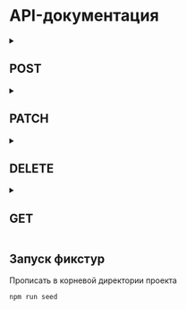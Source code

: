 # API-документация

<details>
  <summary><h2>POST</h2></summary>

<details>
<summary>
  <h3><code>/user/signUp</code> - регистрация (создание) нового пользователя.</h3>
</summary>
  Тело запроса должно содержать поля в формате JSON:
  <ul>
    <li><b><code>phone</code></b></li>
    <li><b><code>role</code></b></li>
    <li><b><code>displayName</code></b></li>
    <li><b><code>password</code></b></li>
  </ul>
   
   Возвращаемый ответ
   <code>
     {
        "success": true,
        "payload": {
            "phone": "7777777771",
            "role": "customer",
            "displayName": "Johathan Littel",
            "identifyingNumber": null,
            "status": "ACTIVE",
            "email": null,
            "avatar": null,
            "avgRating": null,
            "ratingCount": null,
            "lastPostition": null,
            "id": 18,
            "accessToken": "eyJhbGciOiJIUzI1NiIsInR5cCI6IkpXVCJ9.eyJwaG9uZSI6Ijc3Nzc3Nzc3NzEiLCJyb2xlIjoicGVyZm9ybWVyIiwiYmlydGhkYXkiOiIyMDA0LTA0LTEwVDA0OjAwOjAwLjAwMFoiLCJkaXNwbGF5TmFtZSI6ItCY0LLQsNC9MmFzZ2FzZmFzYXNmIiwiaWRlbnRpZnlpbmdOdW1iZXIiOm51bGwsInN0YXR1cyI6IkFXQUlUSU5HIiwiZW1haWwiOm51bGwsImF2YXRhciI6bnVsbCwiYXZnUmF0aW5nIjpudWxsLCJyYXRpbmdDb3VudCI6bnVsbCwibGFzdFBvc3RpdGlvbiI6bnVsbCwiaWQiOjE4LCJpYXQiOjE3MDI1Nzc1MDksImV4cCI6MTcwMjY2MzkwOX0.VtPO3zEf_hL4_eiK2dFwrjsXvMRgrATede7mASnFtGQ",
            "refreshToken": "eyJhbGciOiJIUzI1NiIsInR5cCI6IkpXVCJ9.eyJwaG9uZSI6Ijc3Nzc3Nzc3NzEiLCJyb2xlIjoicGVyZm9ybWVyIiwiYmlydGhkYXkiOiIyMDA0LTA0LTEwVDA0OjAwOjAwLjAwMFoiLCJkaXNwbGF5TmFtZSI6ItCY0LLQsNC9MmFzZ2FzZmFzYXNmIiwiaWRlbnRpZnlpbmdOdW1iZXIiOm51bGwsInN0YXR1cyI6IkFXQUlUSU5HIiwiZW1haWwiOm51bGwsImF2YXRhciI6bnVsbCwiYXZnUmF0aW5nIjpudWxsLCJyYXRpbmdDb3VudCI6bnVsbCwibGFzdFBvc3RpdGlvbiI6bnVsbCwiaWQiOjE4LCJpYXQiOjE3MDI1Nzc1MDksImV4cCI6MTcwNTE2OTUwOX0.lNhoA_pPi7zY2NRGinzSGST3ezDo6HHGT6Ty8r50zQA"
        }
    }
   </code>
   Если в качестве роли был выбран **performer**, то в теле запроса будет необходимо также отправить поле **birthday** и тогда ответ будет следующим
   <code>
     {
        "success": true,
        "payload": {
            "phone": "7777777771",
            "role": "performer",
            "birthday": "2004-04-10T04:00:00.000Z",
            "displayName": "Johathan Littel",
            "identifyingNumber": null,
            "status": "AWAITING",
            "email": null,
            "avatar": null,
            "avgRating": null,
            "ratingCount": null,
            "lastPostition": null,
            "id": 18,
            "accessToken": "eyJhbGciOiJIUzI1NiIsInR5cCI6IkpXVCJ9.eyJwaG9uZSI6Ijc3Nzc3Nzc3NzEiLCJyb2xlIjoicGVyZm9ybWVyIiwiYmlydGhkYXkiOiIyMDA0LTA0LTEwVDA0OjAwOjAwLjAwMFoiLCJkaXNwbGF5TmFtZSI6ItCY0LLQsNC9MmFzZ2FzZmFzYXNmIiwiaWRlbnRpZnlpbmdOdW1iZXIiOm51bGwsInN0YXR1cyI6IkFXQUlUSU5HIiwiZW1haWwiOm51bGwsImF2YXRhciI6bnVsbCwiYXZnUmF0aW5nIjpudWxsLCJyYXRpbmdDb3VudCI6bnVsbCwibGFzdFBvc3RpdGlvbiI6bnVsbCwiaWQiOjE4LCJpYXQiOjE3MDI1Nzc1MDksImV4cCI6MTcwMjY2MzkwOX0.VtPO3zEf_hL4_eiK2dFwrjsXvMRgrATede7mASnFtGQ",
            "refreshToken": "eyJhbGciOiJIUzI1NiIsInR5cCI6IkpXVCJ9.eyJwaG9uZSI6Ijc3Nzc3Nzc3NzEiLCJyb2xlIjoicGVyZm9ybWVyIiwiYmlydGhkYXkiOiIyMDA0LTA0LTEwVDA0OjAwOjAwLjAwMFoiLCJkaXNwbGF5TmFtZSI6ItCY0LLQsNC9MmFzZ2FzZmFzYXNmIiwiaWRlbnRpZnlpbmdOdW1iZXIiOm51bGwsInN0YXR1cyI6IkFXQUlUSU5HIiwiZW1haWwiOm51bGwsImF2YXRhciI6bnVsbCwiYXZnUmF0aW5nIjpudWxsLCJyYXRpbmdDb3VudCI6bnVsbCwibGFzdFBvc3RpdGlvbiI6bnVsbCwiaWQiOjE4LCJpYXQiOjE3MDI1Nzc1MDksImV4cCI6MTcwNTE2OTUwOX0.lNhoA_pPi7zY2NRGinzSGST3ezDo6HHGT6Ty8r50zQA"
        }
    }
   </code>
   Обратите внимание, что статус у пользователя **AWAITING**, что означает, что менеджеру нужно будет сначала проверить, что указанный возраст соответствует действительности, прежде чем переводить его в статус **ACTIVE**.
</details>

<details>
  <summary><h3><code>/user/signIn</code> - логин пользователя</h3></summary>
    
    Тело запроса должно содержать поля в формате JSON:
   <ul>
    <li><b><code>phone</code></b></li>
    <li><b><code>password</code></b></li>
   </ul>
     
  Возвращаемый ответ
   <code>
     {
        "success": true,
        "message": "You logged in",
        "payload": {
            "id": 3,
            "displayName": "Johathan Littel",
            "phone": "7973458315",
            "email": null,
            "avatar": null,
            "birthday": null,
            "role": "manager",
            "avgRating": null,
            "ratingCount": null,
            "lastPostition": null,
            "identifyingNumber": null,
            "status": "ACTIVE",
            "accessToken": "eyJhbGciOiJIUzI1NiIsInR5cCI6IkpXVCJ9.eyJpZCI6MywiZGlzcGxheU5hbWUiOiJKb2hhdGhhbiBMaXR0ZWwiLCJwaG9uZSI6Ijc5NzM0NTgzMTUiLCJlbWFpbCI6bnVsbCwiYXZhdGFyIjpudWxsLCJiaXJ0aGRheSI6bnVsbCwicm9sZSI6Im1hbmFnZXIiLCJhdmdSYXRpbmciOm51bGwsInJhdGluZ0NvdW50IjpudWxsLCJsYXN0UG9zdGl0aW9uIjpudWxsLCJpZGVudGlmeWluZ051bWJlciI6bnVsbCwic3RhdHVzIjoiQUNUSVZFIiwiaWF0IjoxNzAyNTc3NDAwLCJleHAiOjE3MDI2NjM4MDB9.dExJ6FNSGj-5cTBYcevohjlQo3vNFlXIGqRCwecDIec",
            "refreshToken": "eyJhbGciOiJIUzI1NiIsInR5cCI6IkpXVCJ9.eyJpZCI6MywiZGlzcGxheU5hbWUiOiJKb2hhdGhhbiBMaXR0ZWwiLCJwaG9uZSI6Ijc5NzM0NTgzMTUiLCJlbWFpbCI6bnVsbCwiYXZhdGFyIjpudWxsLCJiaXJ0aGRheSI6bnVsbCwicm9sZSI6Im1hbmFnZXIiLCJhdmdSYXRpbmciOm51bGwsInJhdGluZ0NvdW50IjpudWxsLCJsYXN0UG9zdGl0aW9uIjpudWxsLCJpZGVudGlmeWluZ051bWJlciI6bnVsbCwic3RhdHVzIjoiQUNUSVZFIiwiaWF0IjoxNzAyNTc3NDAwLCJleHAiOjE3MDUxNjk0MDB9.3nR5jAB_oKqv8v6IxpO4Nnb_RNZ2CErQdco6l6H4DtY"
        }
    }
   </code>
   Если в БД будет найдено несколько записей с одним и тем же телефоном, но разными ролями, то ответ придет со списком пользователей, одного из которых нужно будет выбрать, используя запрос <b><code>/user/signInWithRole</code></b>
   <code>
     {
        "success": true,
        "message": "Choose your role",
        "payload": {
            "0": {
                "id": 6,
                "displayName": "Alfredo Reichert",
                "phone": "7107296254",
                "email": null,
                "avatar": null,
                "birthday": null,
                "role": "customer",
                "avgRating": null,
                "ratingCount": null,
                "lastPostition": null,
                "identifyingNumber": null,
                "status": "ACTIVE"
            },
            "1": {
                "id": 2,
                "displayName": "Alfredo Reichert",
                "phone": "7107296254",
                "email": "user@example.com",
                "avatar": null,
                "birthday": null,
                "role": "manager",
                "avgRating": null,
                "ratingCount": null,
                "lastPostition": null,
                "identifyingNumber": null,
                "status": "ACTIVE"
            },
            "2": {
                "id": 11,
                "displayName": "Alfredo Reichert",
                "phone": "7107296254",
                "email": null,
                "avatar": null,
                "birthday": null,
                "role": "performer",
                "avgRating": null,
                "ratingCount": null,
                "lastPostition": null,
                "identifyingNumber": null,
                "status": "ACTIVE"
            }
        }
     }
   </code>
</details>

<details>
  <summary><h3><code>/user/signInWithRole</code> - выбор роли под которым будет происходить логин пользователя, если он имеет несколько ролей, которые ему вернул сервер в ответ на <b><code>/user/signIn</code></b></h3></summary>

  Тело запроса должно содержать поля в формате JSON:
   <ul>
      <li><b><code>phone</code></b></li>
      <li><b><code>password</code></b></li>
      <li><b><code>role</code></b></li>
   </ul>
    
  Как и в случае c <b><code>/user/signIn</code></b>, при котором у пользователя в БД находится только одна роль придет ответ:
  ```
    {
        "success": true,
        "message": "You logged in",
        "payload": {
            "id": 2,
            "displayName": "Alfredo Reichert",
            "phone": "7107296254",
            "email": "user@example.com",
            "avatar": null,
            "birthday": null,
            "role": "manager",
            "avgRating": null,
            "ratingCount": null,
            "lastPostition": null,
            "identifyingNumber": null,
            "status": "ACTIVE",
            "accessToken": "eyJhbGciOiJIUzI1NiIsInR5cCI6IkpXVCJ9.eyJpZCI6MiwiZGlzcGxheU5hbWUiOiJBbGZyZWRvIFJlaWNoZXJ0IiwicGhvbmUiOiI3MTA3Mjk2MjU0IiwiZW1haWwiOiJ1c2VyQGV4YW1wbGUuY29tIiwiYXZhdGFyIjpudWxsLCJiaXJ0aGRheSI6bnVsbCwicm9sZSI6Im1hbmFnZXIiLCJhdmdSYXRpbmciOm51bGwsInJhdGluZ0NvdW50IjpudWxsLCJsYXN0UG9zdGl0aW9uIjpudWxsLCJpZGVudGlmeWluZ051bWJlciI6bnVsbCwic3RhdHVzIjoiQUNUSVZFIiwiaWF0IjoxNzAyNTc5NTAxLCJleHAiOjE3MDI2NjU5MDF9.pj-aK-xIEjmJg044HVd-_hdlvlIF9IHzVJFOB2nKgYo",
            "refreshToken": "eyJhbGciOiJIUzI1NiIsInR5cCI6IkpXVCJ9.eyJpZCI6MiwiZGlzcGxheU5hbWUiOiJBbGZyZWRvIFJlaWNoZXJ0IiwicGhvbmUiOiI3MTA3Mjk2MjU0IiwiZW1haWwiOiJ1c2VyQGV4YW1wbGUuY29tIiwiYXZhdGFyIjpudWxsLCJiaXJ0aGRheSI6bnVsbCwicm9sZSI6Im1hbmFnZXIiLCJhdmdSYXRpbmciOm51bGwsInJhdGluZ0NvdW50IjpudWxsLCJsYXN0UG9zdGl0aW9uIjpudWxsLCJpZGVudGlmeWluZ051bWJlciI6bnVsbCwic3RhdHVzIjoiQUNUSVZFIiwiaWF0IjoxNzAyNTc5NTAxLCJleHAiOjE3MDUxNzE1MDF9.Qi1s2PzZ52amosmgdqB_VH3sBidSKvqqmPyFTUb-BAs"
        }
    }
  ```
</details>

<details>
  <summary><h3><code>/user/signOut</code>  - разлогин пользователя</h3></summary>

  Возвращаемый ответ
  ```
  {
      success: true,
      message: 'You logged out'
  }
  ```
</details>

<details>
  <summary><h3><code>/user/addUser</code>  - добавление(создание) нового пользователя, права на использование данного роута есть только у администратора и менеджеров.</h3></summary>
  
Тело запроса должно содержать поля в формате JSON:
<ul>
   <li><b><code>phone</code></b></li>
   <li><b><code>role</code></b></li>
   <li><b><code>displayName</code></b></li>
   <li><b><code>birthday</code></b> (необязательное поле)</li>
   <li><b><code>identifyingNumber</code></b> (необязательное поле)</li>
</ul>

  Возвращаемый ответ
  ```
  {
      "success": true,
      "payload": {
          "phone": "7049454715",
          "displayName": "Test Testovich",
          "role": "customer",
          "birthday": null,
          "identifyingNumber": null,
          "email": null,
          "avatar": null,
          "avgRating": null,
          "ratingCount": null,
          "lastPosition": null,
          "id": 35,
          "status": "ACTIVE"
      }
  }
  ```
</details>

<details>
  <summary><h3><code>/order</code> - создает заказ.</h3>

  Тело запроса должно содержать поля в формате JSON:
  <ul>
   <li><b><code>customerId</code></b></li>
   <li><b><code>serviceId</code></b></li>
   <li><b><code>orderData</code></b></li>
   <li><b><code>address</code></b></li>
   <li><b><code>performersQuantity</code></b></li>
   <li><b><code>lat</code></b></li>
   <li><b><code>lng</code></b></li>
   <li><b><code>description</code></b></li>
   <li><b><code>managerId</code></b> (необязательное поле), на случай, если мы сразу хотим назначить менеджера</li>
   <li><b><code>phone</code></b> (необязательное поле), на случай если мы сразу создаем нового клиента</li>
   <li><b><code>displayName</code></b> (необязательное поле), на случай если мы сразу создаем нового клиента</li>
  </ul>

Возвращаемый ответ
```
{
    "address": "2222 тг, Аксай-2, дом 10, кв. 35",
    "customerId": 7,
    "serviceId": 1,
    "orderData": "2024-02-01T16:00:00.000Z",
    "performersQuantity": 5,
    "lat": 59,
    "lng": 45,
    "managerId": 5,
    "status": "SEARCHING",
    "description": "Некоторое описание заказа",
    "timeWorked": null,
    "income": null,
    "performerPayment": null,
    "tax": null,
    "profit": null,
    "managerCommentary": null,
    "id": 103,
    "createdAt": "2024-01-09T20:56:27.000Z"
}
```
</details>

<details>
  <summary><h3><code>/response</code> - создает отклик на заказ.</h3></summary>

  Запрос доступен для пользователей с ролью admin, manager и performer.

  Успешно отработает только если заказ находится в статусе **SEARCHING**. Для админа и менеджера отработает еще и в случае статуса "ON_MANAGER".

  Тело запроса должно содержать поля в формате JSON:

  <ul>
      <li><b><code>orderId</code></b></li>
      <li><b><code>performerId</code></b></li>
  </ul>

  Возвращаемый ответ
  ```
  {
      "orderId": 1,
      "performerId": 24,
      "status": "WAITING",
      "start": null,
      "end": null,
      "performerRating": null,
      "customerRating": null,
      "id": 188
  }
  ```
</details>
</details>

<details>
    <summary><h2>PATCH</h2></summary>
    <details>
        <summary><h3><code>/order/:id/edit</code> - редактирует заказ с указанным ID.</h3></summary>

  Тело запроса может содержать все те же поля что и при создании заказа кроме ID клиента, а также полей, формирующих нового клиента, т.е. <b>phone</b> и <b>displayName</b>.
   Возвращаемый ответ
      ```
      {
          "success": true,
          "message": "order successfully updated"
      }
      ```
      Измененный заказ не возвращается целиком, т.к. вы и сами знаете каким изменениям вы его подвергли со стороны фронта.

      На бэке же после обновления данных пришлось бы писать дополнительный запрос на получение обновленного заказа, что уже может сказаться на производительности. 
  </details>

  <details>
    <summary><h3><code>/response/:id/notifyArrival</code> - уведомление о прибытии исполнителя.</h3></summary>

  Запрос доступен для пользователей с ролью admin, manager и performer.

  По ID отклика устанавливает его статус в <b>AWAITING_CONFIRMATION_ARRIVAL</b>, т.е. уведомляет о прибытии исполнителя по адресу заказа.

  При успешном ответе нужно проставить вручную этот же статус для отлика со стороны фронта. Опять таки, не возвращаю весь отклик, чтобы не плодить запросы.

  Возвращаемый ответ
  ```
  {
      "success": true,
      "message": "Arrival notification sent."
  }
  ```
  </details>

  <details>
       <summary><h3><code>/response/:id/confirmArrival</code> - подтверждение факта прибытия исполнителя.</h3></summary>
  
  Запрос, доступен для пользователей с ролью admin, manager и customer.

  По ID отклика устанавливает его статус в <b>IN_PROGRESS</b>, параллельно проверяя статусы остальных участников, и если все остальные тоже имеют статус <b>IN_PROGRESS</b> записывает всем текущее время в поле <b>start</b>, а заказу присваивает статус <b>IN_PROGRESS</b>, знаменуя тем самым начало работ.

  Успешно отработает только в случае, если предыдущий статус был <b>AWAITING_CONFIRMATION_ARRIVAL</b>.

  При успешном ответе может вернуться два варианта ответа, в одном из них будет присутсвовать поле start, если оно есть - значит заказ был запущен в исполнение.

  Возвращаемый ответ
  ```
  {
      "success": true,
      "start": "2024-01-21T00:13:13.204Z"
      "message": "Arrival confirmed, the start of work has been recorded."
  }
  ```
  </details>


  <details>
      <summary><h3><code>/order/:id/confirmArrivalForAll</code> - подтверждение о прибытии всех исполнителей заказа.</h3></summary>

  Запрос доступен для пользователей с ролью admin, manager и customer.

  По ID заказа устанавливает статус откликов, у которых текущий статус <b>AWAITING_CONFIRM_ARRIVAL</b> в значение <b>IN_PROGRESS</b>.

  Если в ходе выполнения запроса становится ясно, что в результате все отклики будут иметь статус <b>IN_PROGRESS</b> записывает всем поле <b>start</b> и ставит статус заказа в <b>IN_PROGRESS</b>.

  Успешно отработает только в случае, если предыдущий статус заказа был <b>WAITING</b> или <b>ON_MANAGER</b>, а среди откликов был хотя бы один со статусом <b>AWAITING_CONFIRMATION_ARRIVAL</b>.

  При успешном ответе может вернуться два варианта ответа, в одном из них будет присутсвовать поле <b>start</b>, если оно есть - значит заказ был запущен в исполнение.

  Возвращаемый ответ
  ```
  {
      "success": true,
      "start": "2024-01-21T00:13:13.204Z"
      "message": "Arrival confirmed, the start of work has been recorded."
  }
  ```
  </details>

  <details>
      <summary><h3><code>/order/:id/start</code> - подтверждение о прибытии всех исполнителей заказа.</h3></summary>

  Единственное отличие от <b><code>/order/:id/confirmArrivalForAll</code></b> в том, что во-первых данный запрос доступен только для менеджера, а во вторых при смене статуса откликов будет сразу записывать start, а заказ ставится в <b>IN_PROGRESS</b>, не ожидая уведомления о прибытии от остальных исполнителей, что приведет к тому, что у разных откликов будет записано разное время старта работ.

  Возвращаемый ответ
  ```
  {
      "success": true,
      "start": "2024-01-21T00:13:13.204Z"
      "message": "Arrival confirmed, the start of work has been recorded."
  }
  ```
  </details>

  <details>
      <summary><h3><code>/response/:id/notifyCompletion</code> - уведомление о завершении работ исполнителем.</h3></summary>

  Запрос доступен для пользователей с ролью admin, manager и performer. По ID отклика устанавливает его статус в **AWAITING_CONFIRMATION_COMPLETION**, т.е. уведомляет обокончании работ исполнителем.

  При успешном ответе нужно проставить вручную этот же статус для отлика со стороны фронта. Опять таки, не возвращаю весь отклик, чтобы не плодить запросы.

  Возвращаемый ответ
  ```
  {
      "success": true,
      "message": "Completion notification sent."
  }
  ```
  </details>

  <details>
      <summary><h3><code>/response/:id/confirmCompletion</code> - подтверждение факта завершения работ исполнителем.</h3></summary>

  Запрос, доступен для пользователей с ролью admin, manager и customer.

  По ID отклика устанавливает его статус в <b>DONE</b>, параллельно проверяя статусы остальных участников, и если все остальные тоже имеют статус <b>DONE</b> записывает всем текущее время в поле <b>end</b>, а заказу присваивает статус <b>REQUIRES_PAYMENT</b>, знаменуя тем самым окончание работ.

  Успешно отработает только в случае, если предыдущий статус был <b>AWAITING_CONFIRMATION_СOMPLETION</b>.

  При успешном ответе может вернуться два варианта ответа, в одном из них будет присутсвовать поле <b>end</b>, если оно есть - значит исполнение заказа было завершено, а он сам переведен в статус ожидания оплаты.

  Возвращаемый ответ
  ```
  {
      "success": true,
      "end": "2024-01-21T00:40:23.532Z"
      "message": "Completion confirmed, end of work has been recorded."
  }
  ```
  </details>

  <details>
      <summary><h3><code>/order/:id/confirmCompletionForAll</code> - подтверждение о завершении работ всех исполнителей.</h3></summary>

  Запрос доступен для пользователей с ролью admin, manager и customer. Предназначен, в первую очередь, для клиентов, т.к. они могут подтверждать окончание работ исполнителей только когда они все уже уведомили о завершении.

  По ID заказа устанавливает статус его откликов в <b>DONE</b>, а текущее время записывается в поле <b>end</b> сразу для всех исполнителей.

  Также устанавливает статус самого заказа в <b>REQUIRES_PAYMENT</b>.

  Успешно отработает только в случае, если предыдущий статус заказа был <b>IN_PROGRESS</b>, а у всех откликов был статус **AWAITING_CONFIRMATION_COMPLETION**.

  Возвращаемый ответ
  ```
  {
      "success": true,
      "end": "2024-01-21T00:40:23.532Z"
      "message": "Completions confirmed, end of work has been recorded."
  }
  ```
  </details>

  <details>
      <summary><h3><code>/order/:id/end</code> - подтверждение о завершении работ всех исполнителей.</h3></summary>

  Единственное отличие от <b><code>/order/:id/confirmCompletionForAll</code></b> в том, что во-первых данный запрос доступен только для менеджера, а во вторых при смене статуса откликов будет сразу записывать <b>end</b>, а заказ ставится в <b>REQUIRES_PAYMENT</b>, не ожидая уведомления об окончании работ от остальных исполнителей, <b>end</b> запиывается также тем, у кого статус стоит <b>IN_PROGRESS</b>.

  Возвращаемый ответ
  ```
  {
      "success": true,
      "end": "2024-01-21T00:13:13.204Z"
      "message": "Arrival confirmed, the start of work has been recorded."
  }
  ```
  </details>


  <details>
      <summary><h3><code>/response/:id/block</code> - блокировка исполнителя в заказе.</summary>

  Запрос доступен только для пользователей с ролью admin и manager. По ID отклика ставит его статус в значение **BANNED**, тем самым навсегда исключая возможность повторного отклика со стороны исполнителя на данный заказ.

  Если запрос был вызван во время статуса отклика <b>IN_PROGRESS</b>, то в поле end записывается время окончания работ.

  Возвращаемый ответ
  ```
  {
      "success": true,
      "message": "The performer is suspended from participating in the order."
  }
  ```
  </details>

  <details>
      <summary><h3><code>/order/:id/close</code> - закрытие заказа.</summary>

  Запрос доступен только для пользователей с ролью admin и manager. По ID заказа ставит его статус в значение <b>DONE</b>.

  Успешно отработает только в том случае, если предыдущий статус был в значении <b>REQUIRES_PAYMENT</b>;

  Возвращаемый ответ
  ```
  {
      "success": true,
      "message": "The order is closed."
  }
  ```
  </details>

  <details>
      <summary><h3><code>/order/:id/cancel</code> - отмена заказа.</h3></summary>

  Запрос доступен для пользователей с ролью admin, manager и customer. По ID заказа ставит его статус в значение **CANCELED**.

  Успешно отработает только в том случае, если до начала заказа осталось больше часа;

  Возвращаемый ответ
  ```
  {
      "success": true,
      "message": "The order is canceled."
  }
  ```
  </details>
</details>

<details>
  <summary><h2>DELETE</h2></summary>
  <details>
      <summary><h3><code>/response/:id</code> - отмена отклика.</h3></summary>

  Запрос доступен для пользователей с ролью admin, manager и performer. Предназначен, в первую очередь для исполнителей, чтобы они имели возможность отменить свое участие в заказе.

  Полностью удаляет отклик из базы данных. Успешно отработает только в том случае, если до начала заказа осталось больше часа;

  Возвращаемый ответ
  ```
  {
      "success": true,
      "message": "The response has been successfully deleted."
  }
  ```
  </details>
</details>


<details>
  <summary><h2>GET</h2></summary>
  <details>
      <summary><h3><code>/user</code> - возвращает список пользователей.</h3></summary>

  Доступно только для авторизованного пользователя с ролью admin или manager.

  Доступные на данный момент query-параметры:
  <ul>
      <li><b><code>displayName</code></b> - ведет поиск по указанной части имени, например ```/user?displayName=leonardo jakubowski``` или даже ```/user?displayName=rdo jak```,</li>
      <li><b><code>phone</code></b> - ведет поиск по указанной части телефона, например ```/user?phone=7103895429``` или ```/user?phone=389```,</li>
      <li><b><code>email</code></b> - ведет поиск по указанной части Email, например ```/user?email=user@example.com``` или ```/user?email=example```,</li>
      <li><b><code>identifyingNumber</code></b> - ведет поиск по указанной части БИН/ИИН, например ```/user?identifyingNumber=760724300757``` или ```/user?identifyingNumber=72430```,</li>
      <li><b><code>role</code></b> - фильтрует список по роли пользователя, например ```/user?role=manager``` или ```/user?role=customer```,</li>
      <li><b><code>status</code></b> - фильтрует список по статусу пользователя, например ```/user?status=ACTIVE``` или ```/user?status=BLOCKED```,</li>
      <li><b><code>offset</code></b> - указывает количество пропущенных записей, например ```/user?offset=10``` пропустит первые 10 записей и вернет список, начиная с 11 позиции,</li>
      <li><b><code>limit</code></b> - указывает максимальное количество записей, которое будет отображаться на одной странице,</li>
      <li><b><code>sortBy</code></b> - указывает по какому полю будет производится сортировка, работает в обязательной связке с **sortOrder**, например ```/user?sortBy=avgRating&sortOrder=ASC```,</li>
      <li><b><code>sortOrder</code></b> - указывает порядок сортировки, возможные варианты значений только ```ASC``` или ```DESC```, работает в обязательной связке с **sortBy**.</li>
  </ul>
  Комбинация **offset** и **limit** отвечает за функционал пагинации, например ```/user?offset=30&limit=15``` является ссылкой на третью страницу, т.к. первые две страницы по 15 записей были пропущены.
  
  По умолчанию, если эти параметры пагинации не были отправлены, то **offset** принимает значение 0, а **limit** значение 20.
  
  Параметры можно комбинировать между собой и даже перечислить все сразу в одном запросе

  ```/user?phone=7103895429&email=user@example<area>.com&role=manager&status=ACTIVE&offset=18&limit=6```

  Пример формата в котором придет информация при запросе ```user?role=manager&status=ACTIVE&offset=2&limit=2```:
  ```
      {
          "users": [
              {
                  "id": 4,
                  "displayName": "Sylvia Wintheiser",
                  "phone": "7370776225",
                  "email": null,
                  "password": "$2b$10$HaUbtGKwzsIlJUsDlYd6aewY8AO7/.zaAkBXi/RXCbuBWFQWOiCKa",
                  "avatar": null,
                  "birthday": null,
                  "role": "manager",
                  "avgRating": null,
                  "ratingCount": null,
                  "lastPostition": null,
                  "identifyingNumber": null,
                  "status": "ACTIVE"
              },
              {
                  "id": 5,
                  "displayName": "Hal Blanda",
                  "phone": "7254444729",
                  "email": null,
                  "password": "$2b$10$Nu1O6b8RPki2nVkaQML2Le0dhnTO.HTFetIPbs4KONlz66lg6Faf6",
                  "avatar": null,
                  "birthday": null,
                  "role": "manager",
                  "avgRating": null,
                  "ratingCount": null,
                  "lastPostition": null,
                  "identifyingNumber": null,
                  "status": "ACTIVE"
              }
          ],
          "totalItems": 4,
          "totalPages": 2,
          "links": {
              "next": null,
              "prev": "/user?role=manager&status=ACTIVEoffset=0&limit=2",
              "first": "/user?role=manager&status=ACTIVEoffset=0&limit=2",
              "last": "/user?role=manager&status=ACTIVEoffset=2&limit=2",
              "page1": "/user?role=manager&status=ACTIVEoffset=0&limit=2",
              "page2": "/user?role=manager&status=ACTIVEoffset=2&limit=2"
          }
      }
  ```
  </details>

  <details>
      <summary><h3><code>/user/profile</code> - возвращает данные о текущем залогиненном пользователе.</h3></summary>

  Данные определяются по <b>accessToken</b>, который со стороны фронта отправляется по умолчанию в заголовках всех запросов через interceptor.
  </details>

  <details>
      <summary><h3><code>/user/:id</code> - возвращает информацию о конкретном пользователе.</h3></summary>

  По сути отрабатывает как сочетание query-параметров phone и role, которые тоже возвращают один результат, но с присущими <b><code>/user</code></b> - запросу полями <b>users</b>, <b>totalItems</b>, <b>totalPages</b> и <b>links</b>.

  Формат вывода:
  ```
      {
      "id": 2,
      "displayName": "Alfredo Reichert",
      "phone": "7107296254",
      "email": "user@example.com",
      "avatar": null,
      "birthday": null,
      "role": "manager",
      "avgRating": null,
      "ratingCount": null,
      "lastPostition": null,
      "identifyingNumber": null,
      "status": "ACTIVE"
      }
  ```
  </details>

  <details>
      <summary><h3><code>/user/refresh</code> - обновляет access и refresh токены, и тем самым продлевает сессию.</h3></summary>

  Отработает корректно, если refresh токен не истек. На стороне клиента используется на уровне интерцепторов.

  Возвращаемый ответ
  ```
  {
      "success": true,
      "message": "Tokens refreshed",
      "payload": {
          "id": 2,
          "displayName": "Alfredo Reichert",
          "phone": "7107296254",
          "email": "user@example.com",
          "avatar": null,
          "birthday": null,
          "role": "manager",
          "avgRating": null,
          "ratingCount": null,
          "lastPostition": null,
          "identifyingNumber": null,
          "status": "ACTIVE",
          "accessToken": "eyJhbGciOiJIUzI1NiIsInR5cCI6IkpXVCJ9.eyJpZCI6MiwiZGlzcGxheU5hbWUiOiJBbGZyZWRvIFJlaWNoZXJ0IiwicGhvbmUiOiI3MTA3Mjk2MjU0IiwiZW1haWwiOiJ1c2VyQGV4YW1wbGUuY29tIiwiYXZhdGFyIjpudWxsLCJiaXJ0aGRheSI6bnVsbCwicm9sZSI6Im1hbmFnZXIiLCJhdmdSYXRpbmciOm51bGwsInJhdGluZ0NvdW50IjpudWxsLCJsYXN0UG9zdGl0aW9uIjpudWxsLCJpZGVudGlmeWluZ051bWJlciI6bnVsbCwic3RhdHVzIjoiQUNUSVZFIiwiaWF0IjoxNzAyNTc5OTExLCJleHAiOjE3MDI2NjYzMTF9.4vWURemIPMstusQ0lsbyyWIaoZboshVDC7w1-SKmEpY",
          "refreshToken": "eyJhbGciOiJIUzI1NiIsInR5cCI6IkpXVCJ9.eyJpZCI6MiwiZGlzcGxheU5hbWUiOiJBbGZyZWRvIFJlaWNoZXJ0IiwicGhvbmUiOiI3MTA3Mjk2MjU0IiwiZW1haWwiOiJ1c2VyQGV4YW1wbGUuY29tIiwiYXZhdGFyIjpudWxsLCJiaXJ0aGRheSI6bnVsbCwicm9sZSI6Im1hbmFnZXIiLCJhdmdSYXRpbmciOm51bGwsInJhdGluZ0NvdW50IjpudWxsLCJsYXN0UG9zdGl0aW9uIjpudWxsLCJpZGVudGlmeWluZ051bWJlciI6bnVsbCwic3RhdHVzIjoiQUNUSVZFIiwiaWF0IjoxNzAyNTc5OTExLCJleHAiOjE3MDUxNzE5MTF9.unxkpZ9yPRSomrNMvFjNz3L_qoj5hxfR1H03PsR9Pxo"
      }
  }
  ```
  </details>

  <details>
      <summary><h3><code>/user/export-csv</code> - выгружает список пользователей в файл в формате .csv</h3></summary>
  </details>

  <details>
      <summary><h3><code>/order</code> - возвращает все заказы. Доступно для любого авторизованного пользователя.</h3></summary>

  Доступные на данный момент query-параметры:
  <ul>
      <li><b><code>service</code></b> - фильтрует список по ID сервиса(категории), например <code>/order?service=1</code>. Тут у на всего два возможных варианта - это либо 1(Грузчик), либо 2(Грузовой транспорт),</li>
      <li><b><code>manager</code></b> - фильтрует список по ID менеджера, например /code>/order?manager=2</code>,</li>
      <li><b><code>customer</code></b> - фильтрует список по ID заказчика, например <code>/order?customer=6</code>,</li>
      <li><b><code>status</code></b> - фильтрует список по статусу заказа, например <code>/order?status=SEARCHING</code> или <code>user?status=CANCELED</code></li>
      <li><b><code>offset</code></b> - указывает количество пропущенных записей, например <code>/order?offset=10</code> пропустит первые 10 записей и вернет список, начиная с 11 позиции</li>
      <li><b><code>limit</code></b> - указывает максимальное количество записей, которое будет отображаться на одной странице,</li>
      <li><b><code>sortBy</code></b> - указывает по какому полю будет производится сортировка, работает в обязательной связке с **sortOrder**, например <code>/order?sortBy=performersQuantity&sortOrder=ASC</code></li>
      <li><b><code>sortOrder</code></b> - указывает порядок сортировки, возможные варианты значений только <code>ASC</code> или <code>DESC</code> работает в обязательной связке с **sortBy**.</li>
  </ul>

  Комбинация <b>offset</b> и <b>limit</b> отвечает за функционал пагинации, например <code>/order?offset=30&limit=15</code> является ссылкой на третью страницу, т.к. первые две страницы по 15 записей были пропущены.

  По умолчанию, если эти параметры пагинации не были отправлены, то <b>offset</b> принимает значение 0, а <b>limit</b> значение 20.

  Параметры можно комбинировать между собой и даже перечислить все сразу в одном запросе

  <code>/order?service=1&manager=2&customer=6&status=IN_PROGRESS&offset=18&limit=6</code>

  Как можно заметить <b>offset</b> и <b>limit</b> являются универсальными параметрами и одинаково отрабатывают как на списках пользователей, так и на списках заказов.
  
  Пример формата в котором придет информация, при запросе <code>`order?service=2&manager=3&offset=2&limit=2</code>
        ```
          {
            "orders": [
                {
                    "id": 59,
                    "customerId": 7,
                    "serviceId": 2,
                    "orderData": "2024-01-16T23:50:56.000Z",
                    "address": "24928 Blair Lock",
                    "performersQuantity": 11,
                    "lat": -4,
                    "lng": 23,
                    "managerId": 3,
                    "status": "REQUIRES_PAYMENT",
                    "performerOrdersCount": 0
                },
                {
                    "id": 93,
                    "customerId": 6,
                    "serviceId": 2,
                    "orderData": "2023-12-29T23:50:56.000Z",
                    "address": "5265 Treutel Plain",
                    "performersQuantity": 16,
                    "lat": 14,
                    "lng": -82,
                    "managerId": 3,
                    "status": "IN_PROGRESS",
                    "performerOrdersCount": 12
                }
            ],
            "totalItems": 4,
            "totalPages": 2,
            "links": {
                "next": null,
                "prev": "/order?service=2&manager=3&sortOrder=ASC&offset=0&limit=2",
                "first": "/order?service=2&manager=3&sortOrder=ASC&offset=0&limit=2",
                "last": "/order?service=2&manager=3&sortOrder=ASC&offset=2&limit=2",
                "page1": "/order?service=2&manager=3&sortOrder=ASC&offset=0&limit=2",
                "page2": "/order?service=2&manager=3&sortOrder=ASC&offset=2&limit=2"
            }
          }
        ```
  </details>

  <details>
      <summary><h3><code>/order/:id</code> - возвращает информацию о конкретном заказе.</h3></summary>

  Формат вывода:
    ```
        {
        "id": 5,
        "customerId": 6,
        "serviceId": 1,
        "createdAt": "2023-12-13T15:14:00.000Z",
        "orderData": "2024-01-11T15:14:01.000Z",
        "address": "11938 Hermann Ranch",
        "description": null,
        "performersQuantity": 8,
        "timeWorked": null,
        "income": null,
        "performerPayment": null,
        "tax": null,
        "profit": null,
        "lat": -34,
        "lng": -35,
        "managerId": 3,
        "managerCommentary": null,
        "status": "IN_PROGRESS"
        }
    ```
  </details>

  <details>
      <summary><h3><code>/order/export-csv</code> - выгружает список заказов в файл в формате .csv</h3></summary>
  </details>
</details>


## Запуск фикстур

Прописать в корневой директории проекта
```
npm run seed
```